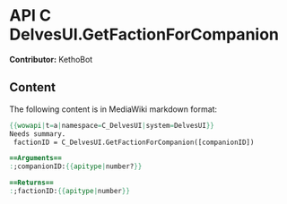 # API C DelvesUI.GetFactionForCompanion

**Contributor:** KethoBot

## Content

The following content is in MediaWiki markdown format:

```mediawiki
{{wowapi|t=a|namespace=C_DelvesUI|system=DelvesUI}}
Needs summary.
 factionID = C_DelvesUI.GetFactionForCompanion([companionID])

==Arguments==
:;companionID:{{apitype|number?}}

==Returns==
:;factionID:{{apitype|number}}
```